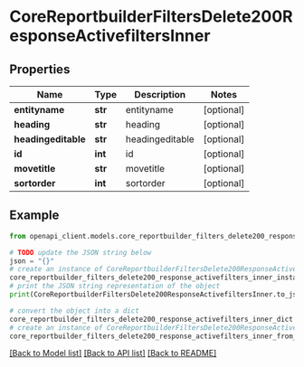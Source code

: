 # CoreReportbuilderFiltersDelete200ResponseActivefiltersInner


## Properties

Name | Type | Description | Notes
------------ | ------------- | ------------- | -------------
**entityname** | **str** | entityname | [optional] 
**heading** | **str** | heading | [optional] 
**headingeditable** | **str** | headingeditable | [optional] 
**id** | **int** | id | [optional] 
**movetitle** | **str** | movetitle | [optional] 
**sortorder** | **int** | sortorder | [optional] 

## Example

```python
from openapi_client.models.core_reportbuilder_filters_delete200_response_activefilters_inner import CoreReportbuilderFiltersDelete200ResponseActivefiltersInner

# TODO update the JSON string below
json = "{}"
# create an instance of CoreReportbuilderFiltersDelete200ResponseActivefiltersInner from a JSON string
core_reportbuilder_filters_delete200_response_activefilters_inner_instance = CoreReportbuilderFiltersDelete200ResponseActivefiltersInner.from_json(json)
# print the JSON string representation of the object
print(CoreReportbuilderFiltersDelete200ResponseActivefiltersInner.to_json())

# convert the object into a dict
core_reportbuilder_filters_delete200_response_activefilters_inner_dict = core_reportbuilder_filters_delete200_response_activefilters_inner_instance.to_dict()
# create an instance of CoreReportbuilderFiltersDelete200ResponseActivefiltersInner from a dict
core_reportbuilder_filters_delete200_response_activefilters_inner_from_dict = CoreReportbuilderFiltersDelete200ResponseActivefiltersInner.from_dict(core_reportbuilder_filters_delete200_response_activefilters_inner_dict)
```
[[Back to Model list]](../README.md#documentation-for-models) [[Back to API list]](../README.md#documentation-for-api-endpoints) [[Back to README]](../README.md)


